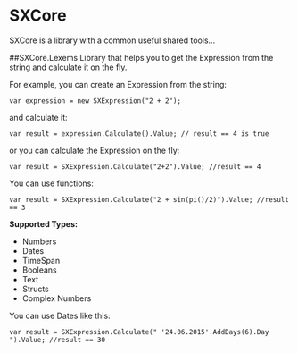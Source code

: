 # SXCore
SXCore is a library with a common useful shared tools...

##SXCore.Lexems
Library that helps you to get the Expression from the string and calculate it on the fly.


For example, you can create an Expression from the string:
```
var expression = new SXExpression("2 + 2");
```

and calculate it:
```
var result = expression.Calculate().Value; // result == 4 is true 
```

or you can calculate the Expression on the fly:
```
var result = SXExpression.Calculate("2+2").Value; //result == 4 
```

You can use functions:
```
var result = SXExpression.Calculate("2 + sin(pi()/2)").Value; //result == 3
```



**Supported Types:**
* Numbers
* Dates
* TimeSpan
* Booleans 
* Text
* Structs
* Complex Numbers

You can use Dates like this:
```
var result = SXExpression.Calculate(" '24.06.2015'.AddDays(6).Day ").Value; //result == 30
```
